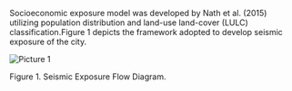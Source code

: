 Socioeconomic exposure model was developed by Nath et al. (2015) utilizing population distribution and land-use land-cover (LULC) classification.Figure 1 depicts the framework adopted to develop seismic exposure of the city. 

![Picture 1](https://github.com/user-attachments/assets/940e5919-7b17-47f1-ba14-5f1ecb6aa92b)






Figure 1. Seismic Exposure Flow Diagram.
